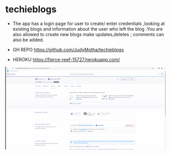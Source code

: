 # techieblogs
* The app has a login page for user to create/ enter credentials ,looking at existing blogs and information about the user who left the blog .You are also allowed to create new blogs make updates,deletes  ; comments can also be added.

* GH REPO https://github.com/JudyMotha/techieblogs

* HEROKU  https://fierce-reef-15727.herokuapp.com/



<img src="./TechieBlogging.gif">




